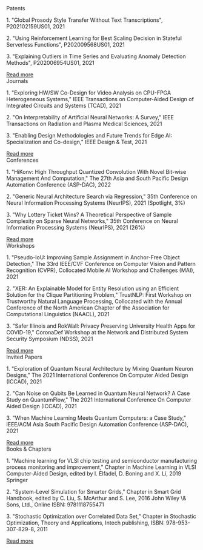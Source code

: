 <!-- <div class="container-sub">
              <div class="full-divider"></div>
              <div class="row">
                  <div class="experience-details">
                  <div class="col-6 margin-bottom50 margin-top50">
                    <div class="col-3 icon-block"><i class="fa fa-arrows-alt"></i></div>
                    <div class="flot-left">
                      <h5>Patents</h5>
                      <span>2000 - 2021</span> 
                      </div>
                  </div>
                  <div class="col-6 margin-bottom50 margin-top50 no-margin-top"> Phasellus nec gravida purus. Aliquam ac enim vel ipsum consectetur vulputate. Duis quis feugiat neque. Pellentesque eleifend, nisi vel mattis vestibulum, est lacus pretium quam. </div>
                </div>
                <div class="full-divider"></div>
                <div class="experience-details">
                  <div class="col-6 margin-bottom50 margin-top50">
                    <div class="col-3 icon-block"><i class="fa fa-arrows-alt"></i></div>
                    <div class="flot-left">
                      <h5>Linksture Web</h5>
                      <h4>Senior UX Designer</h4>
                      <span>2011 - 2008</span> </div>
                  </div>
                  <div class="col-6 margin-bottom50 margin-top50 no-margin-top"> Phasellus nec gravida purus. Aliquam ac enim vel ipsum consectetur vulputate. Duis quis feugiat neque. Pellentesque eleifend, nisi vel mattis vestibulum, est lacus pretium quam. </div>
                </div>
                <div class="full-divider"></div>
                <div class="experience-details">
                  <div class="col-6 margin-bottom50 margin-top50">
                    <div class="col-3 icon-block"><i class="fa fa-quote-right"></i></div>
                    <div class="flot-left">
                      <h5>Matrix Media</h5>
                      <h4>Visual / UI Designer</h4>
                      <span>2008 - 2006</span> </div>
                  </div>
                  <div class="col-6 margin-bottom50 margin-top50"> Phasellus nec gravida purus. Aliquam ac enim vel ipsum consectetur vulputate. Duis quis feugiat neque. Pellentesque eleifend, nisi vel mattis vestibulum, est lacus pretium quam. </div>
                </div>
                </div>
              </div>
            </div> -->

<!-- <div class="container-pub">
  <div class="box"> <a href="../pages/patents.html"><div class="icon-block"><i class="fa fa-certificate"></i><h4>Patents</h4></div></a></div>
    <div class="box"> <a href="../pages/journals.html"><div class="icon-block"><i class="fa fa-file-text"></i><h4>Journals</h4></div></a></div>
    <div class="box"> <a href="../pages/conferences.html"><div class="icon-block"><i class="fa fa-group"></i><h4>Conferences</h4></div></a></div>
    <div class="box"> <a href="../pages/workshops.html"><div class="icon-block"><i class="fa fa-cogs"></i><h4>Workshops</h4></div></a></div>
      <div class="box"> <a href="../pages/invitedpapers.html"><div class="icon-block"><i class="fa fa-file-code-o" aria-hidden="true"></i><h4>Invited Papers</h4></div></a></div>
        <div class="box"> <a href="../pages/bookchapters.html"><div class="icon-block"><i class="fa fa-book"></i><h4>Books & Chapters</h4></div></a></div>
</div> -->

<div class="wrapper">
    <div class="center-line">
      <a href="#" class="scroll-icon"><i class="fas fa-caret-up"></i></a>
    </div>
    <div class="row row-1">
      <section>
        <i class="icon fa fa-certificate"></i>
        <div class="details">
          <span class="title">Patents</span>
        </div>
        <p>1. "Global Prosody Style Transfer Without Text Transcriptions", P202102159US01, 2021</p>
        <p>2. "Using Reinforcement Learning for Best Scaling Decision in Stateful Serverless Functions", P202009568US01, 2021</p>
        <p>3. "Explaining Outliers in Time Series and Evaluating Anomaly Detection Methods", P202006954US01, 2021</p>
        <div class="bottom">
          <a href="../pages/patents.html">Read more</a>
        </div>
      </section>
    </div>
    <div class="row row-2">
      <section>
        <i class="icon fa fa-file-text"></i>
        <div class="details">
          <span class="title">Journals</span>
        </div>
        <p>1. "Exploring HW/SW Co-Design for Video Analysis on CPU-FPGA Heterogeneous Systems," IEEE Transactions on Computer-Aided Design of Integrated Circuits and Systems (TCAD), 2021</p>
        <p>2. "On Interpretability of Artificial Neural Networks: A Survey," IEEE Transactions on Radiation and Plasma Medical Sciences, 2021</p>
        <p>3. "Enabling Design Methodologies and Future Trends for Edge AI: Specialization and Co-design," IEEE Design & Test, 2021</p>
        <div class="bottom">
          <a href="../pages/journals.html">Read more</a>
        </div>
      </section>
    </div>
    <div class="row row-1">
      <section>
        <i class="icon fa fa-group"></i>
        <div class="details">
          <span class="title">Conferences</span>
        </div>
        <p>1. "HiKonv: High Throughput Quantized Convolution With Novel Bit-wise Management And Computation," The 27th Asia and South Pacific Design Automation Conference (ASP-DAC), 2022</p>
        <p>2. "Generic Neural Architecture Search via Regression," 35th Conference on Neural Information Processing Systems (NeurIPS), 2021 (Spotlight, 3%)</p>
        <p>3. "Why Lottery Ticket Wins? A Theoretical Perspective of Sample Complexity on Sparse Neural Networks," 35th Conference on Neural Information Processing Systems (NeurIPS), 2021 (26%)</p>
        <div class="bottom">
          <a href="../pages/conferences.html">Read more</a>
        </div>
      </section>
    </div>
    <div class="row row-2">
     <section>
        <i class="icon fa fa-cogs"></i>
        <div class="details">
          <span class="title">Workshops</span>
        </div>
        <p>1. "Pseudo-IoU: Improving Sample Assignment in Anchor-Free Object Detection," The 33rd IEEE/CVF Conference on Computer Vision and Pattern Recognition (CVPR), Collocated Mobile AI Workshop and Challenges (MAI), 2021</p>
        <p>2. "XER: An Explainable Model for Entity Resolution using an Efficient Solution for the Clique Partitioning Problem," TrustNLP: First Workshop on Trustworthy Natural Language Processing, Collocated with the Annual Conference of the North American Chapter of the Association for Computational Linguistics (NAACL), 2021</p>
        <p>3. "Safer Illinois and RokWall: Privacy Preserving University Health Apps for COVID-19," CoronaDef Workshop at the Network and Distributed System Security Symposium (NDSS), 2021</p>
        <div class="bottom">
          <a href="../pages/workshops.html">Read more</a>
        </div>
      </section>
    </div>
    <div class="row row-1">
     <section>
        <i class="icon fa fa-file-code-o"></i>
        <div class="details">
          <span class="title">Invited Papers</span>
        </div>
        <p>1. "Exploration of Quantum Neural Architecture by Mixing Quantum Neuron Designs," The 2021 International Conference On Computer Aided Design (ICCAD), 2021</p>
        <p>2. "Can Noise on Qubits Be Learned in Quantum Neural Network? A Case Study on QuantumFlow," The 2021 International Conference On Computer Aided Design (ICCAD), 2021</p>
        <p>3. "When Machine Learning Meets Quantum Computers: a Case Study," IEEE/ACM Asia South Pacific Design Automation Conference (ASP-DAC), 2021</p>
        <div class="bottom">
          <a href="../pages/invitedpapers.html">Read more</a>
        </div>
      </section>
    </div>
    <div class="row row-2">
     <section>
        <i class="icon fa fa-book"></i>
        <div class="details">
          <span class="title">Books & Chapters</span>
        </div>
        <p>1. "Machine learning for VLSI chip testing and semiconductor manufacturing process monitoring and improvement," Chapter in Machine Learning in VLSI Computer-Aided Design, edited by I. Elfadel, D. Boning and X. Li, 2019 Springer</p>
        <p>2. "System-Level Simulation for Smarter Grids," Chapter in Smart Grid Handbook, edited by C. Liu, S. McArthur and S. Lee, 2016 John Wiley \& Sons, Ltd., Online ISBN: 9781118755471</p>
        <p>3. "Stochastic Optimization over Correlated Data Set," Chapter in Stochastic Optimization, Theory and Applications, Intech publishing, ISBN: 978-953-307-829-8, 2011</p>
        <div class="bottom">
          <a href="../pages/bookchapters.html">Read more</a>
        </div>
      </section>
    </div>
  </div>
